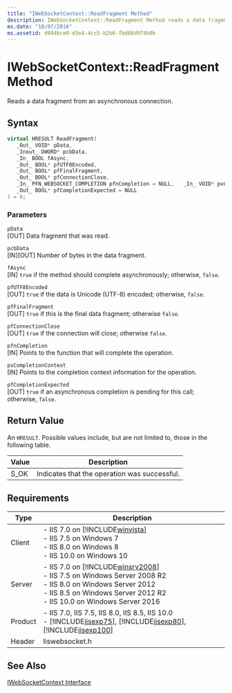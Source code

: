 ```yaml
---
title: "IWebSocketContext::ReadFragment Method"
description: IWebSocketContext::ReadFragment Method reads a data fragment from an asynchronous connection.
ms.date: "10/07/2016"
ms.assetid: d994bce0-d3e4-4cc5-b2b6-fbd68d974b0b
---
```

# IWebSocketContext::ReadFragment Method
Reads a data fragment from an asynchronous connection.  
  
## Syntax  
  
```cpp  
virtual HRESULT ReadFragment(  
   _Out_ VOID* pData,  
   _Inout_ DWORD* pcbData,  
   _In_ BOOL fAsync,  
   _Out_ BOOL* pfUTF8Encoded,  
   _Out_ BOOL* pfFinalFragment,  
   _Out_ BOOL* pfConnectionClose,  
   _In_ PFN_WEBSOCKET_COMPLETION pfnCompletion = NULL,   _In_ VOID* pvCompletionContext = NULL,  
   _Out_ BOOL* pfCompletionExpected = NULL  
) = 0;  
```  
  
### Parameters  
 `pData`  
 [OUT] Data fragment that was read.  
  
 `pcbData`  
 [IN][OUT] Number of bytes in the data fragment.  
  
 `fAsync`  
 [IN] `true` if the method should complete asynchronously; otherwise, `false`.  
  
 `pfUTF8Encoded`  
 [OUT] `true` if the data is Unicode (UTF-8) encoded; otherwise, `false`.  
  
 `pfFinalFragment`  
 [OUT] `true` if this is the final data fragment; otherwise `false`.  
  
 `pfConnectionClose`  
 [OUT] `true` if the connection will close; otherwise `false`.  
  
 `pfnCompletion`  
 [IN] Points to the function that will complete the operation.  
  
 `pvCompletionContext`  
 [IN] Points to the completion context information for the operation.  
  
 `pfCompletionExpected`  
 [OUT] `true` if an asynchronous completion is pending for this call; otherwise, `false`.  
  
## Return Value  
 An `HRESULT`. Possible values include, but are not limited to, those in the following table.  
  
|Value|Description|  
|-----------|-----------------|  
|S_OK|Indicates that the operation was successful.|  
  
## Requirements  
  
|Type|Description|  
|----------|-----------------|  
|Client|-   IIS 7.0 on [!INCLUDE[winvista](../../wmi-provider/includes/winvista-md.md)]<br />-   IIS 7.5 on Windows 7<br />-   IIS 8.0 on Windows 8<br />-   IIS 10.0 on Windows 10|  
|Server|-   IIS 7.0 on [!INCLUDE[winsrv2008](../../wmi-provider/includes/winsrv2008-md.md)]<br />-   IIS 7.5 on Windows Server 2008 R2<br />-   IIS 8.0 on Windows Server 2012<br />-   IIS 8.5 on Windows Server 2012 R2<br />-   IIS 10.0 on Windows Server 2016|  
|Product|-   IIS 7.0, IIS 7.5, IIS 8.0, IIS 8.5, IIS 10.0<br />-   [!INCLUDE[iisexp75](../../web-development-reference/native-code-api-reference/includes/iisexp75-md.md)], [!INCLUDE[iisexp80](../../web-development-reference/native-code-api-reference/includes/iisexp80-md.md)], [!INCLUDE[iisexp100](../../web-development-reference/native-code-api-reference/includes/iisexp100-md.md)]|  
|Header|Iiswebsocket.h|  
  
## See Also  
 [IWebSocketContext Interface](../../web-development-reference/native-code-api-reference/iwebsocketcontext-interface.md)
